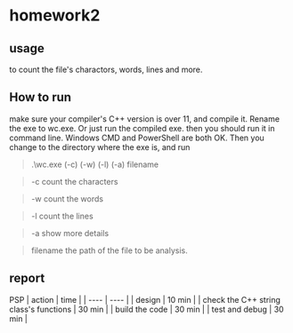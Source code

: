 # homework2
## usage
to count the file's charactors, words, lines and more.
## How to run 
make sure your compiler's C++ version is over 11, and compile it. Rename the exe to wc.exe.
Or just run the compiled exe.
then you should run it in command line. Windows CMD and PowerShell are both OK.
Then you change to the directory where the exe is, and run
> .\wc.exe (-c) (-w) (-l) (-a) filename

> -c count the characters

> -w count the words

> -l count the lines

> -a show more details

> filename the path of the file to be analysis.

## report

PSP
| action | time |
| ---- | ---- |
| design | 10 min |
| check the C++ string class's functions | 30 min |
| build the code | 30 min |
| test and debug | 30 min |



